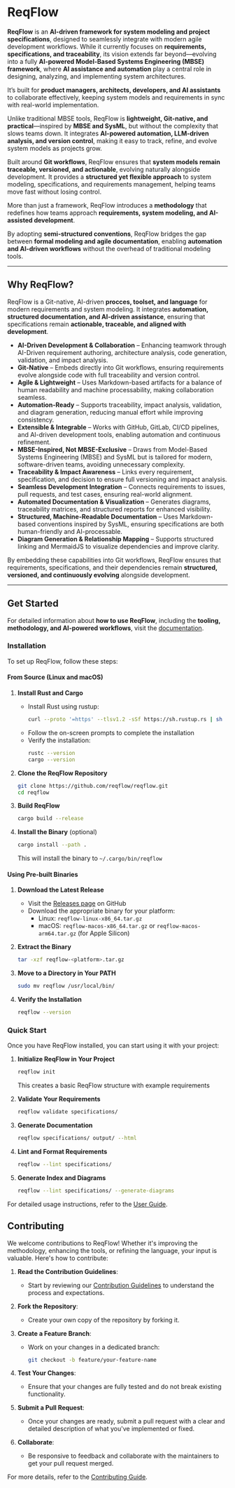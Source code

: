 # ReqFlow

**ReqFlow** is an **AI-driven framework for system modeling and project specifications**, designed to seamlessly integrate with modern agile development workflows. While it currently focuses on **requirements, specifications, and traceability**, its vision extends far beyond—evolving into a fully **AI-powered Model-Based Systems Engineering (MBSE) framework**, where **AI assistance and automation** play a central role in designing, analyzing, and implementing system architectures.

It’s built for **product managers, architects, developers, and AI assistants** to collaborate effectively, keeping system models and requirements in sync with real-world implementation.  

Unlike traditional MBSE tools, ReqFlow is **lightweight, Git-native, and practical**—inspired by **MBSE and SysML**, but without the complexity that slows teams down. It integrates **AI-powered automation, LLM-driven analysis, and version control**, making it easy to track, refine, and evolve system models as projects grow.  

Built around **Git workflows**, ReqFlow ensures that **system models remain traceable, versioned, and actionable**, evolving naturally alongside development. It provides a **structured yet flexible approach** to system modeling, specifications, and requirements management, helping teams move fast without losing control.  

More than just a framework, ReqFlow introduces a **methodology** that redefines how teams approach **requirements, system modeling, and AI-assisted development**.  

By adopting **semi-structured conventions**, ReqFlow bridges the gap between **formal modeling and agile documentation**, enabling **automation and AI-driven workflows** without the overhead of traditional modeling tools.  

---

## Why ReqFlow?

ReqFlow is a Git-native, AI-driven **procces, toolset, and language** for modern requirements and system modeling. It integrates **automation, structured documentation, and AI-driven assistance**, ensuring that specifications remain **actionable, traceable, and aligned with development**.  

- **AI-Driven Development & Collaboration** – Enhancing teamwork through AI-Driven requirement authoring, architecture analysis, code generation, validation, and impact analysis.
- **Git-Native** – Embeds directly into Git workflows, ensuring requirements evolve alongside code with full traceability and version control.  
- **Agile & Lightweight** – Uses Markdown-based artifacts for a balance of human readability and machine processability, making collaboration seamless.  
- **Automation-Ready** – Supports traceability, impact analysis, validation, and diagram generation, reducing manual effort while improving consistency.  
- **Extensible & Integrable** – Works with GitHub, GitLab, CI/CD pipelines, and AI-driven development tools, enabling automation and continuous refinement.  
- **MBSE-Inspired, Not MBSE-Exclusive** – Draws from Model-Based Systems Engineering (MBSE) and SysML but is tailored for modern, software-driven teams, avoiding unnecessary complexity.  
- **Traceability & Impact Awareness** – Links every requirement, specification, and decision to ensure full versioning and impact analysis.  
- **Seamless Development Integration** – Connects requirements to issues, pull requests, and test cases, ensuring real-world alignment.  
- **Automated Documentation & Visualization** – Generates diagrams, traceability matrices, and structured reports for enhanced visibility.  
- **Structured, Machine-Readable Documentation** – Uses Markdown-based conventions inspired by SysML, ensuring specifications are both human-friendly and AI-processable.  
- **Diagram Generation & Relationship Mapping** – Supports structured linking and MermaidJS to visualize dependencies and improve clarity.  

By embedding these capabilities into Git workflows, ReqFlow ensures that requirements, specifications, and their dependencies remain **structured, versioned, and continuously evolving** alongside development.  

---

## Get Started

For detailed information about **how to use ReqFlow**, including the **tooling, methodology, and AI-powered workflows**, visit the [documentation](./doc/README.md).


### Installation

To set up ReqFlow, follow these steps:

#### From Source (Linux and macOS)

1. **Install Rust and Cargo**
   - Install Rust using rustup:
     ```bash
     curl --proto '=https' --tlsv1.2 -sSf https://sh.rustup.rs | sh
     ```
   - Follow the on-screen prompts to complete the installation
   - Verify the installation:
     ```bash
     rustc --version
     cargo --version
     ```

2. **Clone the ReqFlow Repository**
   ```bash
   git clone https://github.com/reqflow/reqflow.git
   cd reqflow
   ```

3. **Build ReqFlow**
   ```bash
   cargo build --release
   ```

4. **Install the Binary** (optional)
   ```bash
   cargo install --path .
   ```
   This will install the binary to `~/.cargo/bin/reqflow`

#### Using Pre-built Binaries

1. **Download the Latest Release**
   - Visit the [Releases page](https://github.com/reqflow/reqflow/releases) on GitHub
   - Download the appropriate binary for your platform:
     - Linux: `reqflow-linux-x86_64.tar.gz`
     - macOS: `reqflow-macos-x86_64.tar.gz` or `reqflow-macos-arm64.tar.gz` (for Apple Silicon)

2. **Extract the Binary**
   ```bash
   tar -xzf reqflow-<platform>.tar.gz
   ```

3. **Move to a Directory in Your PATH**
   ```bash
   sudo mv reqflow /usr/local/bin/
   ```

4. **Verify the Installation**
   ```bash
   reqflow --version
   ```

### Quick Start

Once you have ReqFlow installed, you can start using it with your project:

1. **Initialize ReqFlow in Your Project**
   ```bash
   reqflow init
   ```
   This creates a basic ReqFlow structure with example requirements

2. **Validate Your Requirements**
   ```bash
   reqflow validate specifications/
   ```

3. **Generate Documentation**
   ```bash
   reqflow specifications/ output/ --html
   ```

4. **Lint and Format Requirements**
   ```bash
   reqflow --lint specifications/
   ```

5. **Generate Index and Diagrams**
   ```bash
   reqflow --lint specifications/ --generate-diagrams
   ```

For detailed usage instructions, refer to the [User Guide](doc/user_guide.md).


## Contributing

We welcome contributions to ReqFlow! Whether it's improving the methodology, enhancing the tools, or refining the language, your input is valuable. Here's how to contribute:

1. **Read the Contribution Guidelines**:
   - Start by reviewing our [Contribution Guidelines](./doc/CONTRIBUTING.md) to understand the process and expectations.

2. **Fork the Repository**:
   - Create your own copy of the repository by forking it.

3. **Create a Feature Branch**:
   - Work on your changes in a dedicated branch:
     ```bash
     git checkout -b feature/your-feature-name
     ```

4. **Test Your Changes**:
   - Ensure that your changes are fully tested and do not break existing functionality.

5. **Submit a Pull Request**:
   - Once your changes are ready, submit a pull request with a clear and detailed description of what you've implemented or fixed.

6. **Collaborate**:
   - Be responsive to feedback and collaborate with the maintainers to get your pull request merged.

For more details, refer to the [Contributing Guide](./doc/CONTRIBUTING.md).
